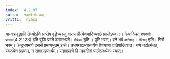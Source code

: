 ```yaml
---
index:  4.2.97
sutra:  नद्यादिभ्यो ढक्
vritti:  nyasa
---
```


यान्यत्रावृद्धानि तेभ्योऽणि प्राप्तेष वृद्धेभ्यस्तु वाराणसीत्येवमादिभ्यश्छे प्राप्तेऽपवादः। केषाञ्चित् `रोपधेतोः प्राचाम`(4.2.123) इति वुञि प्राप्ते ढगारभ्यते। `पौरेयम्` इति । पुरि भवम्। वने भवं `वानेयम्` । `गैरेयम्` इति। गिरौ भवम्। `तदुभयमपि दर्सनं प्रमाणभूतम् इति। उभयथाऽप्याचार्येण शिष्याणां प्रतिपादित्वात्।
गणे नदीत्येतत् स्वरूपेण ग्रहणम्, न संज्ञाग्रहणार्थम्। संज्ञाग्रहणे हि मह्यदीनां पाठोऽनर्थकः स्यात्।

